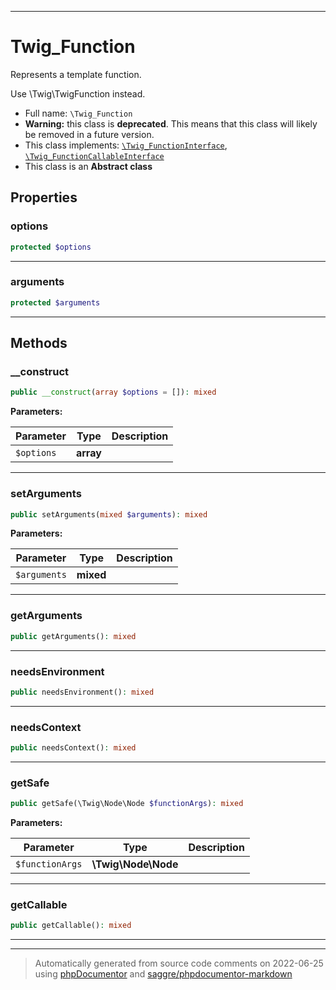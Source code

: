 ***

# Twig_Function

Represents a template function.

Use \Twig\TwigFunction instead.

* Full name: `\Twig_Function`
* **Warning:** this class is **deprecated**. This means that this class will likely be removed in a future version.
* This class implements:
[`\Twig_FunctionInterface`](./Twig_FunctionInterface.md), [`\Twig_FunctionCallableInterface`](./Twig_FunctionCallableInterface.md)
* This class is an **Abstract class**



## Properties


### options



```php
protected $options
```






***

### arguments



```php
protected $arguments
```






***

## Methods


### __construct



```php
public __construct(array $options = []): mixed
```








**Parameters:**

| Parameter | Type | Description |
|-----------|------|-------------|
| `$options` | **array** |  |




***

### setArguments



```php
public setArguments(mixed $arguments): mixed
```








**Parameters:**

| Parameter | Type | Description |
|-----------|------|-------------|
| `$arguments` | **mixed** |  |




***

### getArguments



```php
public getArguments(): mixed
```











***

### needsEnvironment



```php
public needsEnvironment(): mixed
```











***

### needsContext



```php
public needsContext(): mixed
```











***

### getSafe



```php
public getSafe(\Twig\Node\Node $functionArgs): mixed
```








**Parameters:**

| Parameter | Type | Description |
|-----------|------|-------------|
| `$functionArgs` | **\Twig\Node\Node** |  |




***

### getCallable



```php
public getCallable(): mixed
```











***


***
> Automatically generated from source code comments on 2022-06-25 using [phpDocumentor](http://www.phpdoc.org/) and [saggre/phpdocumentor-markdown](https://github.com/Saggre/phpDocumentor-markdown)
